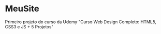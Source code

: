 # MeuSite
Primeiro projeto do curso da Udemy "Curso Web Design Completo: HTML5, CSS3 e JS + 5 Projetos"
